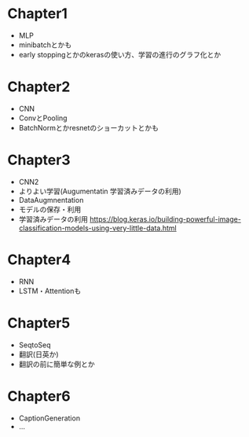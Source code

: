 # Chapter1
- MLP
- minibatchとかも
- early stoppingとかのkerasの使い方、学習の進行のグラフ化とか
# Chapter2
- CNN
- ConvとPooling
- BatchNormとかresnetのショーカットとかも
# Chapter3
- CNN2
- よりよい学習(Augumentatin 学習済みデータの利用)
- DataAugmnentation
- モデルの保存・利用
- 学習済みデータの利用 https://blog.keras.io/building-powerful-image-classification-models-using-very-little-data.html
# Chapter4
- RNN
- LSTM・Attentionも
# Chapter5
- SeqtoSeq
- 翻訳(日英か)
- 翻訳の前に簡単な例とか
# Chapter6
- CaptionGeneration
- ...

